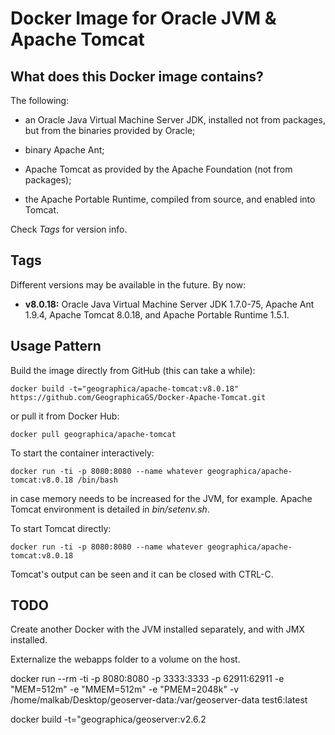 Docker Image for Oracle JVM & Apache Tomcat
===========================================

What does this Docker image contains?
-------------------------------------
The following:

- an Oracle Java Virtual Machine Server JDK, installed not from packages, but from the binaries provided by Oracle;

- binary Apache Ant;

- Apache Tomcat as provided by the Apache Foundation (not from packages);

- the Apache Portable Runtime, compiled from source, and enabled into Tomcat.

Check _Tags_ for version info.


Tags
----
Different versions may be available in the future. By now:

- __v8.0.18:__ Oracle Java Virtual Machine Server JDK 1.7.0-75, Apache Ant 1.9.4, Apache Tomcat 8.0.18, and Apache Portable Runtime 1.5.1.

Usage Pattern
-------------
Build the image directly from GitHub (this can take a while):

```Shell
docker build -t="geographica/apache-tomcat:v8.0.18" https://github.com/GeographicaGS/Docker-Apache-Tomcat.git
```

or pull it from Docker Hub:

```Shell
docker pull geographica/apache-tomcat
```

To start the container interactively:

```Shell
docker run -ti -p 8080:8080 --name whatever geographica/apache-tomcat:v8.0.18 /bin/bash
```

in case memory needs to be increased for the JVM, for example. Apache Tomcat environment is detailed in _bin/setenv.sh_.

To start Tomcat directly:

```Shell
docker run -ti -p 8080:8080 --name whatever geographica/apache-tomcat:v8.0.18
```

Tomcat's output can be seen and it can be closed with CTRL-C.

TODO
----
Create another Docker with the JVM installed separately, and with JMX installed.

Externalize the webapps folder to a volume on the host.





docker run --rm -ti -p 8080:8080 -p 3333:3333 -p 62911:62911 -e "MEM=512m" -e "MMEM=512m" -e "PMEM=2048k" -v /home/malkab/Desktop/geoserver-data:/var/geoserver-data test6:latest




docker build -t="geographica/geoserver:v2.6.2
